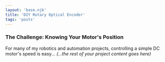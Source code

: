 ```yaml
---
layout: 'base.njk'
title: 'DIY Rotary Optical Encoder'
tags: 'posts'
---
```


### The Challenge: Knowing Your Motor's Position

For many of my robotics and automation projects, controlling a simple DC motor's speed is easy...
_(...the rest of your project content goes here)_
